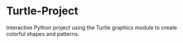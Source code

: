 # Turtle-Project
Interactive Python project using the Turtle graphics module to create colorful shapes and patterns.
